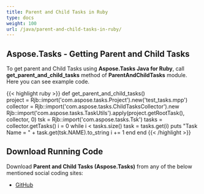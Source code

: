 ```yaml
---
title: Parent and Child Tasks in Ruby
type: docs
weight: 100
url: /java/parent-and-child-tasks-in-ruby/
---
```


## **Aspose.Tasks - Getting Parent and Child Tasks**
To get parent and Child Tasks using **Aspose.Tasks Java for Ruby**, call **get_parent_and_child_tasks** method of **ParentAndChildTasks** module. Here you can see example code.

{{< highlight ruby >}}
def get_parent_and_child_tasks()	
    project = Rjb::import('com.aspose.tasks.Project').new('test_tasks.mpp')
    collector = Rjb::import('com.aspose.tasks.ChildTasksCollector').new
    Rjb::import('com.aspose.tasks.TaskUtils').apply(project.getRootTask(), collector, 0)
    tsk = Rjb::import('com.aspose.tasks.Tsk')
    tasks = collector.getTasks()
    i = 0
    while i < tasks.size()
    	task = tasks.get(i)
        puts "Task Name = " + task.get(tsk.NAME).to_string
        i += 1
    end
end
{{< /highlight >}}

## **Download Running Code**
Download **Parent and Child Tasks (Aspose.Tasks)** from any of the below mentioned social coding sites:

- [GitHub](https://github.com/aspose-tasks/Aspose.Tasks-for-Java/blob/master/Plugins/Aspose_Tasks_Java_for_Ruby/lib/asposetasksjava/Tasks/parentandchildtasks.rb)
